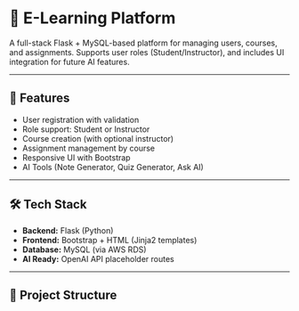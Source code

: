 # 📘 E-Learning Platform

A full-stack Flask + MySQL-based platform for managing users, courses, and assignments. Supports user roles (Student/Instructor), and includes UI integration for future AI features.

---

## 🚀 Features

- User registration with validation
- Role support: Student or Instructor
- Course creation (with optional instructor)
- Assignment management by course
- Responsive UI with Bootstrap
- AI Tools (Note Generator, Quiz Generator, Ask AI)

---

## 🛠 Tech Stack

- **Backend:** Flask (Python)
- **Frontend:** Bootstrap + HTML (Jinja2 templates)
- **Database:** MySQL (via AWS RDS)
- **AI Ready:** OpenAI API placeholder routes

---

## 📁 Project Structure

